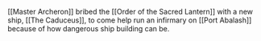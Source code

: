 [[Master Archeron]] bribed the [[Order of the Sacred Lantern]] with a new ship, [[The Caduceus]], to come help run an infirmary on [[Port Abalash]] because of how dangerous ship building can be.
